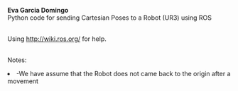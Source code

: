 <b>Eva Garcia Domingo</b>
<br>Python code for sending Cartesian Poses to a Robot (UR3) using ROS

<br>Using http://wiki.ros.org/ for help.

<br>Notes:
<li>-We have assume that the Robot does not came back to the origin after a movement
